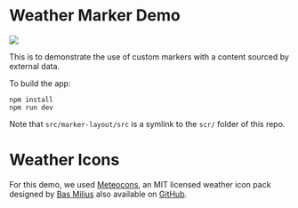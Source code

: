 # Weather Marker Demo
![](../../images/weather_minimal.png)

This is to demonstrate the use of custom markers with a content sourced by external data.

To build the app:
```
npm install
npm run dev
```

Note that `src/marker-layout/src` is a symlink to the `scr/` folder of this repo.

# Weather Icons
For this demo, we used [Meteocons](https://bas.dev/work/meteocons), an MIT licensed weather icon pack designed by [Bas Milius](https://github.com/basmilius) also available on [GitHub](https://github.com/basmilius/weather-icons).